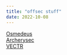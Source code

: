 ```yaml
---
title: "offsec stuff"
date: 2022-10-08
--- 
```

[Osmedeus](https://docs.osmedeus.org/)  
[Archerysec](https://www.archerysec.com/)  
[VECTR](https://github.com/SecurityRiskAdvisors/VECTR)  

